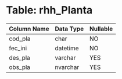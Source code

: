 # Table: rhh_Planta

| Column Name | Data Type | Nullable |
|-------------|-----------|----------|
| cod_pla | char | NO |
| fec_ini | datetime | NO |
| des_pla | varchar | YES |
| obs_pla | nvarchar | YES |
